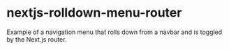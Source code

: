 # nextjs-rolldown-menu-router
Example of a navigation menu that rolls down from a navbar and is toggled by the Next.js router.
